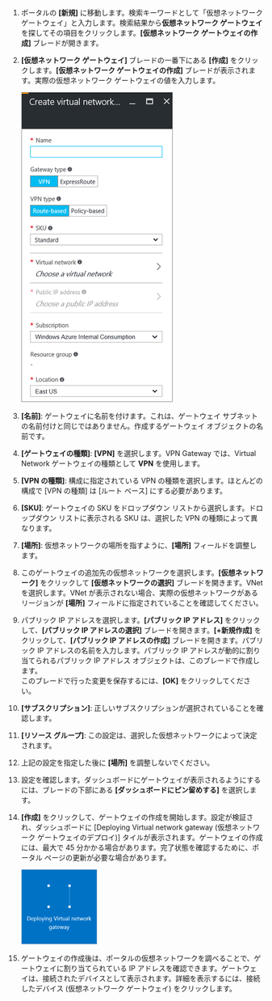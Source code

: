1. ポータルの **[新規]** に移動します。検索キーワードとして「仮想ネットワーク ゲートウェイ」と入力します。検索結果から**仮想ネットワーク ゲートウェイ**を探してその項目をクリックします。**[仮想ネットワーク ゲートウェイの作成]** ブレードが開きます。
2. **[仮想ネットワーク ゲートウェイ]** ブレードの一番下にある **[作成]** をクリックします。**[仮想ネットワーク ゲートウェイの作成]** ブレードが表示されます。実際の仮想ネットワーク ゲートウェイの値を入力します。

	![Create virtual network gateway blade fields](./media/vpn-gateway-add-gw-rm-portal-include/createvnetgw300.png "Create virtual network gateway blade fields")

3. **[名前]**: ゲートウェイに名前を付けます。これは、ゲートウェイ サブネットの名前付けと同じではありません。作成するゲートウェイ オブジェクトの名前です。

4. **[ゲートウェイの種類]**: **[VPN]** を選択します。VPN Gateway では、Virtual Network ゲートウェイの種類として **VPN** を使用します。

5. **[VPN の種類]**: 構成に指定されている VPN の種類を選択します。ほとんどの構成で [VPN の種類] は [ルート ベース] にする必要があります。

6. **[SKU]**: ゲートウェイの SKU をドロップダウン リストから選択します。ドロップダウン リストに表示される SKU は、選択した VPN の種類によって異なります。

7. **[場所]**: 仮想ネットワークの場所を指すように、**[場所]** フィールドを調整します。
 
8. このゲートウェイの追加先の仮想ネットワークを選択します。**[仮想ネットワーク]** をクリックして **[仮想ネットワークの選択]** ブレードを開きます。VNet を選択します。VNet が表示されない場合、実際の仮想ネットワークがあるリージョンが **[場所]** フィールドに指定されていることを確認してください。

9. パブリック IP アドレスを選択します。**[パブリック IP アドレス]** をクリックして、**[パブリック IP アドレスの選択]** ブレードを開きます。**[+新規作成]** をクリックして、**[パブリック IP アドレスの作成]** ブレードを開きます。パブリック IP アドレスの名前を入力します。パブリック IP アドレスが動的に割り当てられるパブリック IP アドレス オブジェクトは、このブレードで作成します。<br>このブレードで行った変更を保存するには、**[OK]** をクリックしてください。

10. **[サブスクリプション]**: 正しいサブスクリプションが選択されていることを確認します。

11. **[リソース グループ]**: この設定は、選択した仮想ネットワークによって決定されます。

12. 上記の設定を指定した後に **[場所]** を調整しないでください。

13. 設定を確認します。ダッシュボードにゲートウェイが表示されるようにするには、ブレードの下部にある **[ダッシュボードにピン留めする]** を選択します。

14. **[作成]** をクリックして、ゲートウェイの作成を開始します。設定が検証され、ダッシュボードに [Deploying Virtual network gateway (仮想ネットワーク ゲートウェイのデプロイ)] タイルが表示されます。ゲートウェイの作成には、最大で 45 分かかる場合があります。完了状態を確認するために、ポータル ページの更新が必要な場合があります。

	![Deploying Virtual network gateway](./media/vpn-gateway-add-gw-rm-portal-include/deployvnetgw150.png "Deploying Virtual network gateway")

11. ゲートウェイの作成後は、ポータルの仮想ネットワークを調べることで、ゲートウェイに割り当てられている IP アドレスを確認できます。ゲートウェイは、接続されたデバイスとして表示されます。詳細を表示するには、接続したデバイス (仮想ネットワーク ゲートウェイ) をクリックします。

<!---HONumber=AcomDC_1005_2016-->
